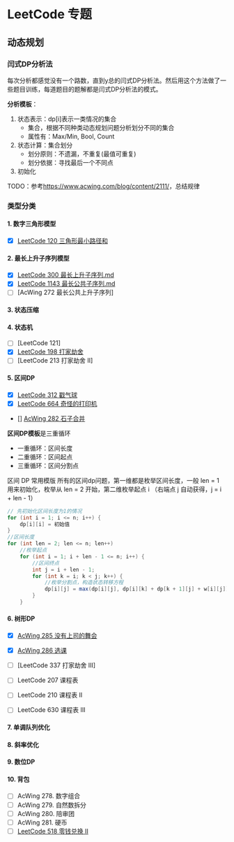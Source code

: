 # LeetCode 专题

## 动态规划

### 闫式DP分析法

每次分析都感觉没有一个路数，直到y总的闫式DP分析法。然后用这个方法做了一些题目训练，每道题目的题解都是闫式DP分析法的模式。

**分析模板**：

1. 状态表示：dp[i]表示一类情况的集合
   - 集合，根据不同种类动态规划问题分析划分不同的集合
   - 属性有：Max/Min, Bool, Count
2. 状态计算：集合划分
   - 划分原则：不遗漏，不重复(最值可重复)
   - 划分依据：寻找最后一个不同点
3. 初始化

TODO：参考<https://www.acwing.com/blog/content/2111/>，总结规律

### 类型分类

#### 1. 数字三角形模型

- [x] [LeetCode 120 三角形最小路径和](./120三角形最小路径和.md)

#### 2. 最长上升子序列模型

- [x] [LeetCode 300 最长上升子序列.md](./300最长上升子序列.md)
- [x] [LeetCode 1143 最长公共子序列.md](./1143最长公共子序列.md)
- [ ] [AcWing 272 最长公共上升子序列]

#### 3. 状态压缩

#### 4. 状态机

- [ ] [LeetCode 121]
- [x] [LeetCode 198 打家劫舍](./198打家劫舍.md)
- [ ] [LeetCode 213 打家劫舍 II]

#### 5. 区间DP

- [x] [LeetCode 312 戳气球](./312戳气球.md)
- [x] [LeetCode 664 奇怪的打印机](./664奇怪的打印机.md)
- [] [AcWing 282 石子合并](./AcWing286选课.md)

**区间DP模板**是三重循环

- 一重循环：区间长度
- 二重循环：区间起点
- 三重循环：区间分割点

区间 DP 常用模版
所有的区间dp问题，第一维都是枚举区间长度，一般 len = 1 用来初始化，枚举从 len = 2 开始，第二维枚举起点 i （右端点 j 自动获得，j = i + len - 1）

```java
// 先初始化区间长度为1的情况
for (int i = 1; i <= n; i++) {
    dp[i][i] = 初始值
}
//区间长度
for (int len = 2; len <= n; len++)
    //枚举起点
    for (int i = 1; i + len - 1 <= n; i++) {
        //区间终点
        int j = i + len - 1;
        for (int k = i; k < j; k++) {
            //枚举分割点，构造状态转移方程
            dp[i][j] = max(dp[i][j], dp[i][k] + dp[k + 1][j] + w[i][j]);
        }
    }
```

#### 6. 树形DP

- [x] [AcWing 285 没有上司的舞会](./AcWing285没有上司的舞会.md)
- [x] [AcWing 286 选课](./AcWing286选课.md)
- [ ] [LeetCode 337 打家劫舍 III]
- [ ] LeetCode 207 课程表
- [ ] LeetCode 210 课程表 II
- [ ] LeetCode 630 课程表 III


#### 7. 单调队列优化

#### 8. 斜率优化

#### 9. 数位DP

#### 10. 背包

- [ ] AcWing 278. 数字组合
- [ ] AcWing 279. 自然数拆分
- [ ] AcWing 280. 陪审团
- [ ] AcWing 281. 硬币
- [ ] [LeetCode 518 零钱兑换 II](./518零钱兑换II.md)